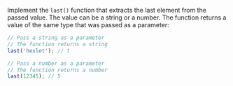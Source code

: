 
Implement the `last()` function that extracts the last element from the passed value. The value can be a string or a number. The function returns a value of the same type that was passed as a parameter:

```typescript
// Pass a string as a parameter
// The function returns a string
last('hexlet'); // t

// Pass a number as a parameter
// The function returns a number
last(12345); // 5
```
